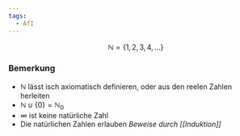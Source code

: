 ```yaml
---
tags:
  - AfI
---
```

$$\mathbb{N} = \{1,2,3,4,...\}$$
### Bemerkung
- $\mathbb{N}$ lässt isch axiomatisch definieren, oder aus den reelen Zahlen herleiten
- $\mathbb{N} \cup \{0\} = \mathbb{N}_0$ 
- $\infty$ ist keine natürliche Zahl
- Die natürlichen Zahlen erlauben *Beweise durch [[Induktion]]*
